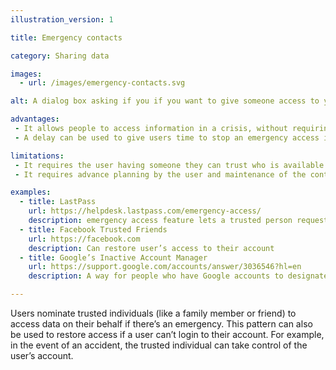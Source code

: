 ```yaml
---
illustration_version: 1

title: Emergency contacts

category: Sharing data

images:
  - url: /images/emergency-contacts.svg

alt: A dialog box asking if you if you want to give someone access to your account in an emergency.

advantages:
 - It allows people to access information in a crisis, without requiring them to go through the usual identity and security checks
 - A delay can be used to give users time to stop an emergency access if it is triggered by mistake

limitations:
 - It requires the user having someone they can trust who is available to help
 - It requires advance planning by the user and maintenance of the contacts list

examples:
  - title: LastPass
    url: https://helpdesk.lastpass.com/emergency-access/
    description: emergency access feature lets a trusted person request access to a password store
  - title: Facebook Trusted Friends
    url: https://facebook.com
    description: Can restore user’s access to their account
  - title: Google’s Inactive Account Manager
    url: https://support.google.com/accounts/answer/3036546?hl=en
    description: A way for people who have Google accounts to designate who can access their account if they are unexpectedly unable to use their account.

---
```


Users nominate trusted individuals (like a family member or friend) to access data on their behalf if there’s an emergency. This pattern can also be used to restore access if a user can’t login to their account. For example, in the event of an accident, the trusted individual can take control of the user’s account.
